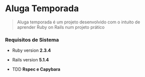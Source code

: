 # Aluga Temporada

> Aluga temporada é um projeto desenvolvido com o intuito de aprender Ruby on Rails num projeto prático

### Requisitos de Sistema

* Ruby version
**2.3.4**

* Rails version
**5.1.4**

* TDD
**Rspec e Capybara**